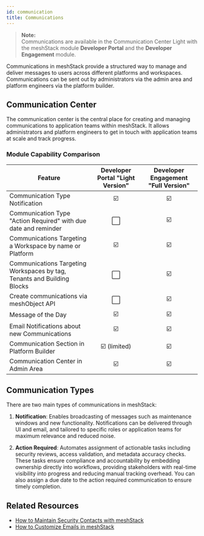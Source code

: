```yaml
---
id: communication
title: Communications
---
```


> **Note:**  
> Communications are available in the Communication Center Light with the meshStack module **Developer Portal** and the **Developer Engagement** module.

Communications in meshStack provide a structured way to manage and deliver messages to users across different platforms and workspaces. Communications can be sent out by administrators via the admin area and platform engineers via the platform builder.

## Communication Center

The communication center is the central place for creating and managing communications to application teams within meshStack. It allows administrators and platform engineers to get in touch with application teams at scale and track progress.

### Module Capability Comparison

| Feature | Developer Portal "Light Version" | Developer Engagement "Full Version"|
|---|:---:|:---:|
| Communication Type Notification | ☑️ | ☑️ |
| Communication Type "Action Required" with due date and reminder | ⬜ | ☑️ |
| Communications Targeting a Workspace by name or Platform | ☑️ | ☑️ |
| Communications Targeting Workspaces by tag, Tenants and Building Blocks | ⬜ | ☑️ |
| Create communications via meshObject API | ⬜ | ☑️ |
| Message of the Day | ☑️ | ☑️ |
| Email Notifications about new Communications | ☑️ | ☑️ |
| Communication Section in Platform Builder | ☑️ (limited) | ☑️ |
| Communication Center in Admin Area | ☑️ | ☑️ |

## Communication Types

There are two main types of communications in meshStack:

1. **Notification**: Enables broadcasting of messages such as maintenance windows and new functionality. Notifications can be delivered through UI and email, and tailored to specific roles or application teams for maximum relevance and reduced noise.

2. **Action Required**: Automates assignment of actionable tasks including security reviews, access validation, and metadata accuracy checks. These tasks ensure compliance and accountability by embedding ownership directly into workflows, providing stakeholders with real-time visibility into progress and reducing manual tracking overhead. You can also assign a due date to the action required communication to ensure timely completion.

## Related Resources

- [How to Maintain Security Contacts with meshStack](/new-guide-how-to-provide-security-contact.md)
- [How to Customize Emails in meshStack](/new-guide-how-to-email-branding.md)
